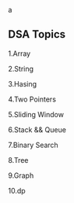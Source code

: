 



































































































a









































































































































































































































































## DSA Topics

1.Array

2.String

3.Hasing


4.Two Pointers






5.Sliding Window








6.Stack && Queue




7.Binary Search

8.Tree

9.Graph

10.dp
